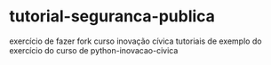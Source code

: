 # tutorial-seguranca-publica
exercício de fazer fork curso inovação cívica
tutoriais de exemplo do exercício do curso de python-inovacao-civica
